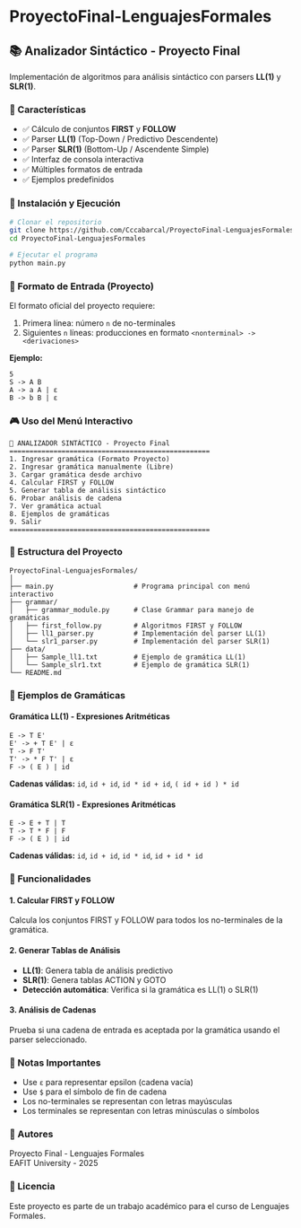 # ProyectoFinal-LenguajesFormales

## 📚 Analizador Sintáctico - Proyecto Final

Implementación de algoritmos para análisis sintáctico con parsers **LL(1)** y **SLR(1)**.

### 🎯 Características

- ✅ Cálculo de conjuntos **FIRST** y **FOLLOW**
- ✅ Parser **LL(1)** (Top-Down / Predictivo Descendente)
- ✅ Parser **SLR(1)** (Bottom-Up / Ascendente Simple)
- ✅ Interfaz de consola interactiva
- ✅ Múltiples formatos de entrada
- ✅ Ejemplos predefinidos

### 🚀 Instalación y Ejecución

```bash
# Clonar el repositorio
git clone https://github.com/Cccabarcal/ProyectoFinal-LenguajesFormales.git
cd ProyectoFinal-LenguajesFormales

# Ejecutar el programa
python main.py
```

### 📝 Formato de Entrada (Proyecto)

El formato oficial del proyecto requiere:

1. Primera línea: número `n` de no-terminales
2. Siguientes `n` líneas: producciones en formato `<nonterminal> -> <derivaciones>`

**Ejemplo:**
```
5
S -> A B
A -> a A | ε
B -> b B | ε
```

### 🎮 Uso del Menú Interactivo

```
🎯 ANALIZADOR SINTÁCTICO - Proyecto Final
==================================================
1. Ingresar gramática (Formato Proyecto)
2. Ingresar gramática manualmente (Libre)
3. Cargar gramática desde archivo
4. Calcular FIRST y FOLLOW
5. Generar tabla de análisis sintáctico
6. Probar análisis de cadena
7. Ver gramática actual
8. Ejemplos de gramáticas
9. Salir
==================================================
```

### 📂 Estructura del Proyecto

```
ProyectoFinal-LenguajesFormales/
│
├── main.py                    # Programa principal con menú interactivo
├── grammar/
│   ├── grammar_module.py      # Clase Grammar para manejo de gramáticas
│   ├── first_follow.py        # Algoritmos FIRST y FOLLOW
│   ├── ll1_parser.py          # Implementación del parser LL(1)
│   └── slr1_parser.py         # Implementación del parser SLR(1)
├── data/
│   ├── Sample_ll1.txt         # Ejemplo de gramática LL(1)
│   └── Sample_slr1.txt        # Ejemplo de gramática SLR(1)
└── README.md
```

### 📖 Ejemplos de Gramáticas

#### Gramática LL(1) - Expresiones Aritméticas
```
E -> T E'
E' -> + T E' | ε
T -> F T'
T' -> * F T' | ε
F -> ( E ) | id
```

**Cadenas válidas:** `id`, `id + id`, `id * id + id`, `( id + id ) * id`

#### Gramática SLR(1) - Expresiones Aritméticas
```
E -> E + T | T
T -> T * F | F
F -> ( E ) | id
```

**Cadenas válidas:** `id`, `id + id`, `id * id`, `id + id * id`

### 🔧 Funcionalidades

#### 1. Calcular FIRST y FOLLOW
Calcula los conjuntos FIRST y FOLLOW para todos los no-terminales de la gramática.

#### 2. Generar Tablas de Análisis
- **LL(1)**: Genera tabla de análisis predictivo
- **SLR(1)**: Genera tablas ACTION y GOTO
- **Detección automática**: Verifica si la gramática es LL(1) o SLR(1)

#### 3. Análisis de Cadenas
Prueba si una cadena de entrada es aceptada por la gramática usando el parser seleccionado.

### 📌 Notas Importantes

- Use `ε` para representar epsilon (cadena vacía)
- Use `$` para el símbolo de fin de cadena
- Los no-terminales se representan con letras mayúsculas
- Los terminales se representan con letras minúsculas o símbolos

### 👥 Autores

Proyecto Final - Lenguajes Formales  
EAFIT University - 2025

### 📄 Licencia

Este proyecto es parte de un trabajo académico para el curso de Lenguajes Formales.
